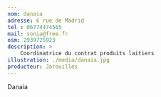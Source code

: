 ```yaml
---
nom: danaia
adresse: 6 rue de Madrid
tel : 06774474565
mail: sonia@free.fr
osm: 2939725923
description: >
    Coordinatrice du contrat produits laitiers
illustration: ./media/danaia.jpg
producteur: Jarouilles
---
```


Danaia